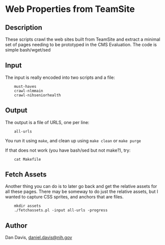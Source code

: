 # Web Properties from TeamSite #

## Description ##

These scripts crawl the web sites built from TeamSite and extract a minimal set of pages
needing to be prototyped in the CMS Evaluation.   The code is simple bash/wget/sed 

## Input ##

The input is really encoded into two scripts and a file:

        must-haves
        crawl-nlmmain
        crawl-nihseniorhealth

## Output ##

The output is a file of URLS, one per line:
        
        all-urls

You run it using `make`, and clean up using `make clean` or `make purge`

If that does not work (you have bash/sed but not make?), try:

        cat Makefile

## Fetch Assets ##

Another thing you can do is to later go back and get the relative assets for all these pages.
There may be someway to do just the relative assets, but I wanted to capture CSS sprites,
and anchors that are files.

        mkdir assets
        ./fetchassets.pl -input all-urls -progress

## Author ##

Dan Davis, daniel.davis@nih.gov

